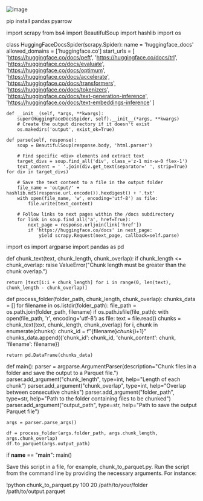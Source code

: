 
![image](https://github.com/DrishtiShrrrma/llama2-peft-docs-rag-peft/assets/129742046/c82c9437-cccb-49d6-8455-7d693e97ae6e)


pip install pandas pyarrow




import scrapy
from bs4 import BeautifulSoup
import hashlib
import os

class HuggingFaceDocsSpider(scrapy.Spider):
    name = 'huggingface_docs'
    allowed_domains = ['huggingface.co']
    start_urls = [
        'https://huggingface.co/docs/peft',
        'https://huggingface.co/docs/trl',
        'https://huggingface.co/docs/evaluate',
        'https://huggingface.co/docs/optimum',
        'https://huggingface.co/docs/accelerate',
        'https://huggingface.co/docs/transformers',
        'https://huggingface.co/docs/tokenizers',
        'https://huggingface.co/docs/text-generation-inference',
        'https://huggingface.co/docs/text-embeddings-inference'
    ]

    def __init__(self, *args, **kwargs):
        super(HuggingFaceDocsSpider, self).__init__(*args, **kwargs)
        # Create the output directory if it doesn't exist
        os.makedirs('output', exist_ok=True)

    def parse(self, response):
        soup = BeautifulSoup(response.body, 'html.parser')

        # Find specific <div> elements and extract text
        target_divs = soup.find_all('div', class_='z-1 min-w-0 flex-1')
        text_content = ' '.join(div.get_text(separator=' ', strip=True) for div in target_divs)

        # Save the text content to a file in the output folder
        file_name = 'output/' + hashlib.md5(response.url.encode()).hexdigest() + '.txt'
        with open(file_name, 'w', encoding='utf-8') as file:
            file.write(text_content)

        # Follow links to next pages within the /docs subdirectory
        for link in soup.find_all('a', href=True):
            next_page = response.urljoin(link['href'])
            if 'https://huggingface.co/docs' in next_page:
                yield scrapy.Request(next_page, callback=self.parse)





import os
import argparse
import pandas as pd

def chunk_text(text, chunk_length, chunk_overlap):
    if chunk_length <= chunk_overlap:
        raise ValueError("Chunk length must be greater than the chunk overlap.")

    return [text[i:i + chunk_length] for i in range(0, len(text), chunk_length - chunk_overlap)]

def process_folder(folder_path, chunk_length, chunk_overlap):
    chunks_data = []
    for filename in os.listdir(folder_path):
        file_path = os.path.join(folder_path, filename)
        if os.path.isfile(file_path):
            with open(file_path, 'r', encoding='utf-8') as file:
                text = file.read()
                chunks = chunk_text(text, chunk_length, chunk_overlap)
                for i, chunk in enumerate(chunks):
                    chunk_id = f"{filename}_chunk_{i+1}"
                    chunks_data.append({'chunk_id': chunk_id, 'chunk_content': chunk, 'filename': filename})

    return pd.DataFrame(chunks_data)

def main():
    parser = argparse.ArgumentParser(description="Chunk files in a folder and save the output to a Parquet file.")
    parser.add_argument("chunk_length", type=int, help="Length of each chunk")
    parser.add_argument("chunk_overlap", type=int, help="Overlap between consecutive chunks")
    parser.add_argument("folder_path", type=str, help="Path to the folder containing files to be chunked")
    parser.add_argument("output_path", type=str, help="Path to save the output Parquet file")

    args = parser.parse_args()

    df = process_folder(args.folder_path, args.chunk_length, args.chunk_overlap)
    df.to_parquet(args.output_path)

if __name__ == "__main__":
    main()

Save this script in a file, for example, chunk_to_parquet.py.
Run the script from the command line by providing the necessary arguments. For instance:

!python chunk_to_parquet.py 100 20 /path/to/your/folder /path/to/output.parquet


